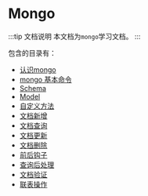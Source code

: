 # Mongo

:::tip 文档说明
本文档为`mongo`学习文档。
:::

包含的目录有：

- [认识mongo](./summary.md)
- [mongo 基本命令](./baseOrder.md)
- [Schema](./Schema.md)
- [Model](./Model.md)
- [自定义方法](./customMethods.md)
- [文档新增](./documentAdd.md)
- [文档查询](./documentSearch.md)
- [文档更新](./documentUpdate.md)
- [文档删除](./documentDelete.md)
- [前后钩子](./middleware.md)
- [查询后处理](./postQuery.md)
- [文档验证](./documentValidation.md)
- [联表操作](./jointOperation.md)

